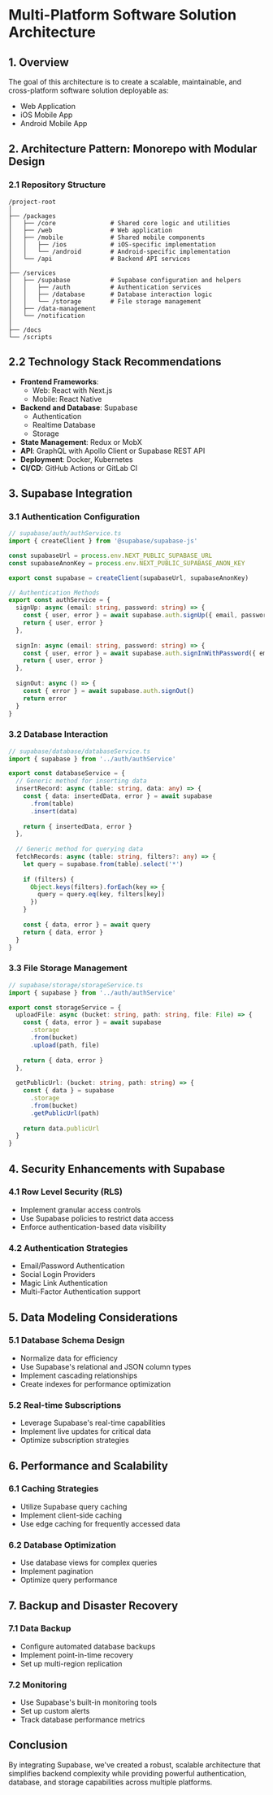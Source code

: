 # Multi-Platform Software Solution Architecture

## 1. Overview
The goal of this architecture is to create a scalable, maintainable, and cross-platform software solution deployable as:
- Web Application
- iOS Mobile App
- Android Mobile App

## 2. Architecture Pattern: Monorepo with Modular Design

### 2.1 Repository Structure
```
/project-root
│
├── /packages
│   ├── /core               # Shared core logic and utilities
│   ├── /web                # Web application
│   ├── /mobile             # Shared mobile components
│   │   ├── /ios            # iOS-specific implementation
│   │   └── /android        # Android-specific implementation
│   └── /api                # Backend API services
│
├── /services
│   ├── /supabase           # Supabase configuration and helpers
│   │   ├── /auth           # Authentication services
│   │   ├── /database       # Database interaction logic
│   │   └── /storage        # File storage management
│   ├── /data-management
│   └── /notification
│
├── /docs
└── /scripts
```

## 2.2 Technology Stack Recommendations
- **Frontend Frameworks**:
  - Web: React with Next.js
  - Mobile: React Native
- **Backend and Database**: Supabase
  - Authentication
  - Realtime Database
  - Storage
- **State Management**: Redux or MobX
- **API**: GraphQL with Apollo Client or Supabase REST API
- **Deployment**: Docker, Kubernetes
- **CI/CD**: GitHub Actions or GitLab CI

## 3. Supabase Integration

### 3.1 Authentication Configuration
```typescript
// supabase/auth/authService.ts
import { createClient } from '@supabase/supabase-js'

const supabaseUrl = process.env.NEXT_PUBLIC_SUPABASE_URL
const supabaseAnonKey = process.env.NEXT_PUBLIC_SUPABASE_ANON_KEY

export const supabase = createClient(supabaseUrl, supabaseAnonKey)

// Authentication Methods
export const authService = {
  signUp: async (email: string, password: string) => {
    const { user, error } = await supabase.auth.signUp({ email, password })
    return { user, error }
  },
  
  signIn: async (email: string, password: string) => {
    const { user, error } = await supabase.auth.signInWithPassword({ email, password })
    return { user, error }
  },
  
  signOut: async () => {
    const { error } = await supabase.auth.signOut()
    return error
  }
}
```

### 3.2 Database Interaction
```typescript
// supabase/database/databaseService.ts
import { supabase } from '../auth/authService'

export const databaseService = {
  // Generic method for inserting data
  insertRecord: async (table: string, data: any) => {
    const { data: insertedData, error } = await supabase
      .from(table)
      .insert(data)
    
    return { insertedData, error }
  },
  
  // Generic method for querying data
  fetchRecords: async (table: string, filters?: any) => {
    let query = supabase.from(table).select('*')
    
    if (filters) {
      Object.keys(filters).forEach(key => {
        query = query.eq(key, filters[key])
      })
    }
    
    const { data, error } = await query
    return { data, error }
  }
}
```

### 3.3 File Storage Management
```typescript
// supabase/storage/storageService.ts
import { supabase } from '../auth/authService'

export const storageService = {
  uploadFile: async (bucket: string, path: string, file: File) => {
    const { data, error } = await supabase
      .storage
      .from(bucket)
      .upload(path, file)
    
    return { data, error }
  },
  
  getPublicUrl: (bucket: string, path: string) => {
    const { data } = supabase
      .storage
      .from(bucket)
      .getPublicUrl(path)
    
    return data.publicUrl
  }
}
```

## 4. Security Enhancements with Supabase

### 4.1 Row Level Security (RLS)
- Implement granular access controls
- Use Supabase policies to restrict data access
- Enforce authentication-based data visibility

### 4.2 Authentication Strategies
- Email/Password Authentication
- Social Login Providers
- Magic Link Authentication
- Multi-Factor Authentication support

## 5. Data Modeling Considerations

### 5.1 Database Schema Design
- Normalize data for efficiency
- Use Supabase's relational and JSON column types
- Implement cascading relationships
- Create indexes for performance optimization

### 5.2 Real-time Subscriptions
- Leverage Supabase's real-time capabilities
- Implement live updates for critical data
- Optimize subscription strategies

## 6. Performance and Scalability

### 6.1 Caching Strategies
- Utilize Supabase query caching
- Implement client-side caching
- Use edge caching for frequently accessed data

### 6.2 Database Optimization
- Use database views for complex queries
- Implement pagination
- Optimize query performance

## 7. Backup and Disaster Recovery

### 7.1 Data Backup
- Configure automated database backups
- Implement point-in-time recovery
- Set up multi-region replication

### 7.2 Monitoring
- Use Supabase's built-in monitoring tools
- Set up custom alerts
- Track database performance metrics

## Conclusion
By integrating Supabase, we've created a robust, scalable architecture that simplifies backend complexity while providing powerful authentication, database, and storage capabilities across multiple platforms.
